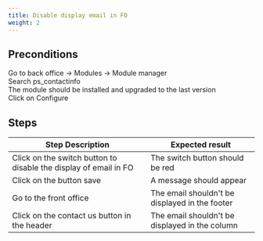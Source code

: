 ```yaml
---
title: Disable display email in FO
weight: 2
---
```


## Preconditions

Go to back office -> Modules -> Module manager<br />
Search ps_contactinfo<br />
The module should be installed and upgraded to the last version<br />
Click on Configure
## Steps
| Step Description | Expected result |
| ----- | ----- |
| Click on the switch button to disable the display of email in FO | The switch button should be red |
| Click on the button save  | A message should appear  |
| Go to the front office  | The email shouldn't be displayed in the footer |
| Click on the contact us button in the header | The email shouldn't be displayed in the column |
